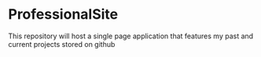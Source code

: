 # ProfessionalSite
This repository will host a single page application that features my past and current projects stored on github
